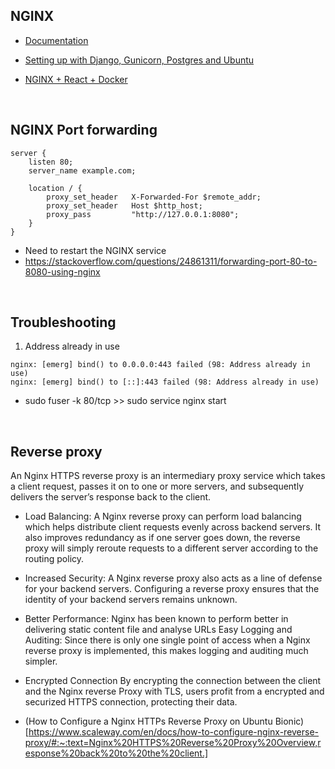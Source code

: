## NGINX

- [Documentation](https://www.nginx.com/)

- [Setting up with Django, Gunicorn, Postgres and Ubuntu](https://www.digitalocean.com/community/tutorials/how-to-set-up-django-with-postgres-nginx-and-gunicorn-on-ubuntu-16-04)

- [NGINX + React + Docker](https://medium.com/swlh/dockerizing-a-react-application-with-docker-and-nginx-19e88ef8e99a)

<br/>

## NGINX Port forwarding
```
server {
    listen 80;
    server_name example.com;

    location / {
        proxy_set_header   X-Forwarded-For $remote_addr;
        proxy_set_header   Host $http_host;
        proxy_pass         "http://127.0.0.1:8080";
    }
}
```
- Need to restart the NGINX service
- https://stackoverflow.com/questions/24861311/forwarding-port-80-to-8080-using-nginx

<br/>

## Troubleshooting

1. Address already in use
```
nginx: [emerg] bind() to 0.0.0.0:443 failed (98: Address already in use)
nginx: [emerg] bind() to [::]:443 failed (98: Address already in use)
```

- sudo fuser -k 80/tcp >> sudo service nginx start

<br/>


## Reverse proxy

An Nginx HTTPS reverse proxy is an intermediary proxy service which takes a client request, passes it on to one or more servers, and subsequently delivers the server’s response back to the client.

- Load Balancing: A Nginx reverse proxy can perform load balancing which helps distribute client requests evenly across backend servers. It also improves redundancy as if one server goes down, the reverse proxy will simply reroute requests to a different server according to the routing policy.

- Increased Security: A Nginx reverse proxy also acts as a line of defense for your backend servers. Configuring a reverse proxy ensures that the identity of your backend servers remains unknown.

- Better Performance: Nginx has been known to perform better in delivering static content file and analyse URLs
Easy Logging and Auditing: Since there is only one single point of access when a Nginx reverse proxy is implemented, this makes logging and auditing much simpler.

- Encrypted Connection By encrypting the connection between the client and the Nginx reverse Proxy with TLS, users profit from a encrypted and securized HTTPS connection, protecting their data.

- (How to Configure a Nginx HTTPs Reverse Proxy on Ubuntu Bionic)[https://www.scaleway.com/en/docs/how-to-configure-nginx-reverse-proxy/#:~:text=Nginx%20HTTPS%20Reverse%20Proxy%20Overview,response%20back%20to%20the%20client.]
